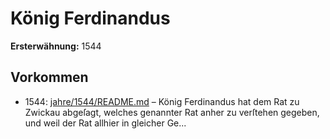 # König Ferdinandus

**Ersterwähnung:** 1544

## Vorkommen
- 1544: [jahre/1544/README.md](../jahre/1544/README.md) – König Ferdinandus hat dem Rat zu Zwickau abgeſagt,
welches genannter Rat anher zu verſtehen gegeben, und
weil der Rat allhier in gleicher Ge...
